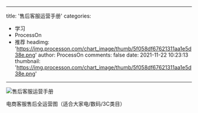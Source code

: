 
---
title: '售后客服运营手册'
categories: 
 - 学习
 - ProcessOn
 - 推荐
headimg: 'https://img.processon.com/chart_image/thumb/5f058df67621311aa1e5d38e.png'
author: ProcessOn
comments: false
date: 2021-11-22 10:23:13
thumbnail: 'https://img.processon.com/chart_image/thumb/5f058df67621311aa1e5d38e.png'
---

<div>   
<img class="thumb" alt="售后客服运营手册" src="https://img.processon.com/chart_image/thumb/5f058df67621311aa1e5d38e.png" referrerpolicy="no-referrer">
<p>电商客服售后全运营图（适合大家电/数码/3C类目）</p>  
</div>
            